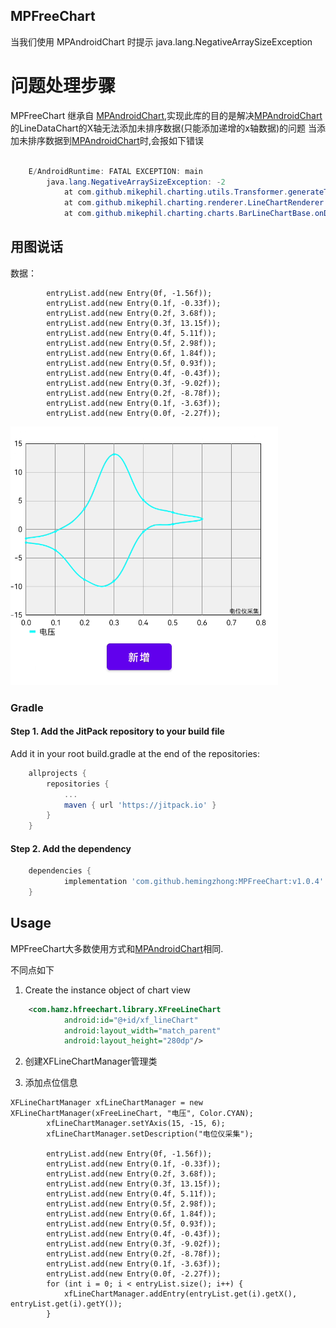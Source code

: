 ## MPFreeChart
当我们使用 MPAndroidChart 时提示 java.lang.NegativeArraySizeException

# 问题处理步骤

MPFreeChart 继承自 [MPAndroidChart](https://github.com/PhilJay/MPAndroidChart),实现此库的目的是解决[MPAndroidChart](https://github.com/PhilJay/MPAndroidChart)的LineDataChart的X轴无法添加未排序数据(只能添加递增的x轴数据)的问题
当添加未排序数据到[MPAndroidChart](https://github.com/PhilJay/MPAndroidChart)时,会报如下错误

```java

    E/AndroidRuntime: FATAL EXCEPTION: main
        java.lang.NegativeArraySizeException: -2
            at com.github.mikephil.charting.utils.Transformer.generateTransformedValuesLine(Transformer.java:178)
            at com.github.mikephil.charting.renderer.LineChartRenderer.drawValues(LineChartRenderer.java:567)
            at com.github.mikephil.charting.charts.BarLineChartBase.onDraw(BarLineChartBase.java:297)

```

## 用图说话
数据：
```data
        entryList.add(new Entry(0f, -1.56f));
        entryList.add(new Entry(0.1f, -0.33f));
        entryList.add(new Entry(0.2f, 3.68f));
        entryList.add(new Entry(0.3f, 13.15f));
        entryList.add(new Entry(0.4f, 5.11f));
        entryList.add(new Entry(0.5f, 2.98f));
        entryList.add(new Entry(0.6f, 1.84f));
        entryList.add(new Entry(0.5f, 0.93f));
        entryList.add(new Entry(0.4f, -0.43f));
        entryList.add(new Entry(0.3f, -9.02f));
        entryList.add(new Entry(0.2f, -8.78f));
        entryList.add(new Entry(0.1f, -3.63f));
        entryList.add(new Entry(0.0f, -2.27f));
```

![github](https://github.com/hemingzhong/MPFreeChart/blob/main/freechart.png)




### Gradle


#### Step 1. Add the JitPack repository to your build file

Add it in your root build.gradle at the end of the repositories:

```groovy
	allprojects {
		repositories {
			...
			maven { url 'https://jitpack.io' }
		}
	}
```

#### Step 2. Add the dependency

```groovy
	dependencies {
	        implementation 'com.github.hemingzhong:MPFreeChart:v1.0.4'
	}
```

## Usage

MPFreeChart大多数使用方式和[MPAndroidChart](https://github.com/PhilJay/MPAndroidChart)相同.

不同点如下

1. Create the instance object of chart view
```xml
    <com.hamz.hfreechart.library.XFreeLineChart
            android:id="@+id/xf_lineChart"
            android:layout_width="match_parent"
            android:layout_height="280dp"/>
  ```

2. 创建XFLineChartManager管理类

3. 添加点位信息

```activity
XFLineChartManager xfLineChartManager = new XFLineChartManager(xFreeLineChart, "电压", Color.CYAN);
        xfLineChartManager.setYAxis(15, -15, 6);
        xfLineChartManager.setDescription("电位仪采集");

        entryList.add(new Entry(0f, -1.56f));
        entryList.add(new Entry(0.1f, -0.33f));
        entryList.add(new Entry(0.2f, 3.68f));
        entryList.add(new Entry(0.3f, 13.15f));
        entryList.add(new Entry(0.4f, 5.11f));
        entryList.add(new Entry(0.5f, 2.98f));
        entryList.add(new Entry(0.6f, 1.84f));
        entryList.add(new Entry(0.5f, 0.93f));
        entryList.add(new Entry(0.4f, -0.43f));
        entryList.add(new Entry(0.3f, -9.02f));
        entryList.add(new Entry(0.2f, -8.78f));
        entryList.add(new Entry(0.1f, -3.63f));
        entryList.add(new Entry(0.0f, -2.27f));
        for (int i = 0; i < entryList.size(); i++) {
            xfLineChartManager.addEntry(entryList.get(i).getX(), entryList.get(i).getY());
        }
```